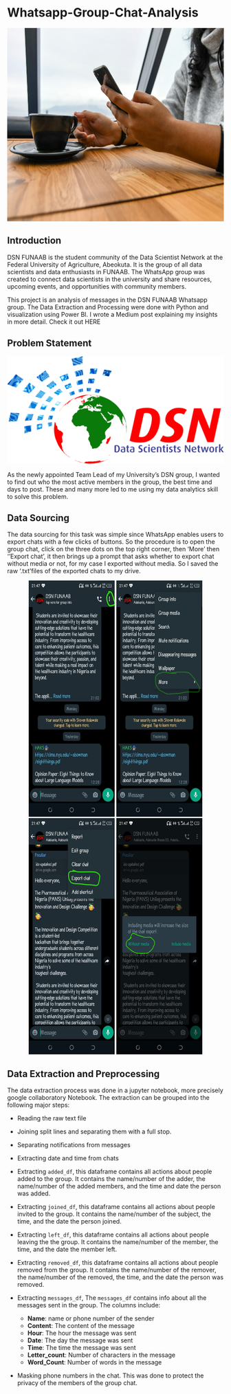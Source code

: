 # Whatsapp-Group-Chat-Analysis
<p align="center">
  <img src="screenshots/thumbnail1.jpg" style= "width: 900px; height: 450px" title="hover text">
</p>

## Introduction
DSN FUNAAB is the student community of the Data Scientist Network at the Federal University of Agriculture, Abeokuta. It is the group of all data scientists and data enthusiasts in FUNAAB. The WhatsApp group was created to connect data scientists in the university and share resources, upcoming events, and opportunities with community members.

This project is an analysis of messages in the DSN FUNAAB Whatsapp group. The Data Extraction and Processing were done with Python and visualization using Power BI. I wrote a Medium post explaining my insights in more detail. Check it out HERE

## Problem Statement 
<p align="center">
  <img src="screenshots/DSN-Logo.png" style= "width: 600px; height: 250px" title="DSN logo">
</p>
As the newly appointed Team Lead of my University’s DSN group, I wanted to find out who the most active members in the group, the best time and days to post. These and many more led to me using my data analytics skill to solve this problem. 

## Data Sourcing 
The data sourcing for this task was simple since WhatsApp enables users to export chats with a few clicks of buttons. So the procedure is to open the group chat, click on the three dots on the top right corner, then ‘More’ then ‘’Export chat’, it then brings up a prompt that asks whether to export chat without media or not, for my case I exported without media. So I saved the raw ‘.txt’files of the exported chats to my drive.

<p align="center">
  <img src="screenshots/Export chat 1.jpg" style= "width: 200px; height: 550px" title="step 1">
  <img src="screenshots/Export chat 2.jpg" style= "width: 200px; height: 550px" title="step 2">
  <img src="screenshots/Export chat 3.jpg" style= "width: 200px; height: 550px" title="step 3">
  <img src="screenshots/Export Chat 4 .jpg" style= "width: 200px; height: 550px" title="step 4">
</p>

## Data Extraction and Preprocessing 
The data extraction process was done in a jupyter notebook, more precisely google collaboratory Notebook. The extraction can be grouped into the following major steps:
 - Reading the raw text file 
- Joining split lines and separating them with a full stop.
- Separating notifications from messages 
- Extracting date and time from chats 
- Extracting `added_df`, this dataframe contains all actions about people added to the group. It contains the name/number of the adder, the name/number of the added   members, and the time and date the person was added.
- Extracting `joined_df`, this dataframe contains all actions about people invited to the group. It contains the name/number of the subject, the time, and the date the person joined.
- Extracting `left_df`, this dataframe contains all actions about people leaving the the group. It contains the name/number of the member, the time, and the date the member left.
- Extracting `removed_df`, this dataframe contains all actions about people removed from  the group. It contains the name/number of the remover, the name/number of the removed, the time, and the date the person was removed.
- Extracting `messages_df`, The `messages_df` contains info about all the messages sent in the group. The columns include:
    - **Name**: name or phone number of the sender
     - **Content**: The content of the message
    - **Hour**: The hour the message was sent
    - **Date**: The day the message was sent
    - **Time**: The time the message was sent
    - **Letter_count**: Number of characters in the message
    - **Word_Count**: Number of words in the message

- Masking phone numbers in the chat. This was done to protect the privacy of the members of the group chat.
